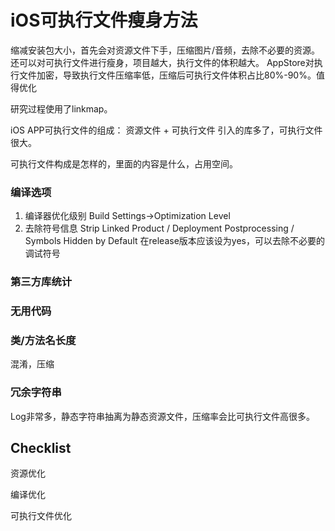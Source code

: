 # iOS可执行文件瘦身方法

缩减安装包大小，首先会对资源文件下手，压缩图片/音频，去除不必要的资源。
还可以对可执行文件进行瘦身，项目越大，执行文件的体积越大。
AppStore对执行文件加密，导致执行文件压缩率低，压缩后可执行文件体积占比80%-90%。值得优化

研究过程使用了linkmap。

iOS APP可执行文件的组成：
资源文件 + 可执行文件 
引入的库多了，可执行文件很大。

可执行文件构成是怎样的，里面的内容是什么，占用空间。

### 编译选项
1. 编译器优化级别
Build Settings->Optimization Level
2. 去除符号信息
Strip Linked Product / Deployment Postprocessing / Symbols Hidden by Default 在release版本应该设为yes，可以去除不必要的调试符号

### 第三方库统计

### 无用代码

### 类/方法名长度
混淆，压缩

### 冗余字符串
Log非常多，静态字符串抽离为静态资源文件，压缩率会比可执行文件高很多。

## Checklist

资源优化

编译优化

可执行文件优化
